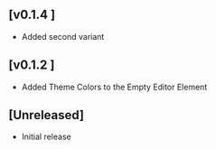 ## [v0.1.4 ]

- Added second variant

## [v0.1.2 ]

- Added Theme Colors to the Empty Editor Element

## [Unreleased]

- Initial release
